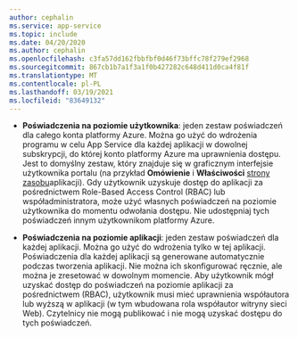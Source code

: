 ```yaml
---
author: cephalin
ms.service: app-service
ms.topic: include
ms.date: 04/20/2020
ms.author: cephalin
ms.openlocfilehash: c3fa57dd162fbbfbf0d46f73bffc78f279ef2968
ms.sourcegitcommit: 867cb1b7a1f3a1f0b427282c648d411d0ca4f81f
ms.translationtype: MT
ms.contentlocale: pl-PL
ms.lasthandoff: 03/19/2021
ms.locfileid: "83649132"
---
```

* **Poświadczenia na poziomie użytkownika**: jeden zestaw poświadczeń dla całego konta platformy Azure. Można go użyć do wdrożenia programu w celu App Service dla każdej aplikacji w dowolnej subskrypcji, do której konto platformy Azure ma uprawnienia dostępu. Jest to domyślny zestaw, który znajduje się w graficznym interfejsie użytkownika portalu (na przykład **Omówienie** i **Właściwości** [strony zasobu](../articles/azure-resource-manager/management/manage-resources-portal.md#manage-resources)aplikacji). Gdy użytkownik uzyskuje dostęp do aplikacji za pośrednictwem Role-Based Access Control (RBAC) lub współadministratora, może użyć własnych poświadczeń na poziomie użytkownika do momentu odwołania dostępu. Nie udostępniaj tych poświadczeń innym użytkownikom platformy Azure.

* **Poświadczenia na poziomie aplikacji**: jeden zestaw poświadczeń dla każdej aplikacji. Można go użyć do wdrożenia tylko w tej aplikacji. Poświadczenia dla każdej aplikacji są generowane automatycznie podczas tworzenia aplikacji. Nie można ich skonfigurować ręcznie, ale można je zresetować w dowolnym momencie. Aby użytkownik mógł uzyskać dostęp do poświadczeń na poziomie aplikacji za pośrednictwem (RBAC), użytkownik musi mieć uprawnienia współautora lub wyższą w aplikacji (w tym wbudowana rola współautor witryny sieci Web). Czytelnicy nie mogą publikować i nie mogą uzyskać dostępu do tych poświadczeń.